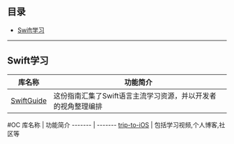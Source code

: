 ## 目录
* [Swift学习](#swift_learning)
<!--	* [Welcome to Swift](#welcome)-->
<!--	* [Swift Programming Language（中译）](#spl)-->
<!--	* [Using Swift with Cocoa and Objective-C（中译）](#using_swift)-->
<!--	* [App Extension Programming Guide（中译）](#extension_guide)-->
<!--	* [HomeKit Developer Guide（中译）](#swift_homekit)-->
<!--	* [Swift Blog - Apple Developer（中译）](#swift_blog)-->
<!--	* [iOS Human Interface Guidelines（中译）](#ios_ui_guide)-->
<!--* [Swift 教程](#swift_courses)-->
<!--	* [官方教程](#apple_courses)-->
<!--	* [快速入门](#getting_started)-->
<!--	* [教程精选](#featured_courses)-->
<!--	* [开发技巧](#dev_skill)-->
<!--	* [相关文档](#related_doc)-->
<!--* [Swift 项目](#swift_projects)-->
<!--	* [类库](#open_api)-->
<!--	* [示例项目](#examples)-->
<!--	* [完整项目](#projects)-->
<!--	* [项目评测](#project_reviews)-->
<!--* [Swift 网站](#recomm_sites)-->
<!--* [相关工具](#tools)-->
<!--* [开放平台](#open_platform)-->
<!--	* [文档](#open_doc)-->
<!--	* [示例项目](#open_examples)-->
<!--	* [实用资源](#open_utilities)-->
<!--* [Apple Watch 指南](#apple_watch)-->
<!--	* [文档](#watch_doc)-->
<!--		* [WatchKit Programming Guide（中译）](#watchkit_guide)-->
<!--		* [Apple Watch Human Interface Guidelines（中译）](#watch_ui_guide)-->
<!--	* [Watch 教程](#watch_courses)-->
<!--		* [快速入门](#watch_getting_started)-->
<!--		* [教程精选](#watch_courses_featured)-->
<!--	* [Watch 项目](#watch_projects)-->
<!--	* [媒体文章](#watch_news)-->
<!--* [其它相关](#related_others)-->

---
## <a id="swift_learning"></a>Swift学习
库名称 | 功能简介
------- | -------
[SwiftGuide](https://github.com/ipader/SwiftGuide) | 这份指南汇集了Swift语言主流学习资源，并以开发者的视角整理编排


#OC
库名称 | 功能简介
------- | -------
[trip-to-iOS](https://github.com/Aufree/trip-to-iOS) | 包括学习视频,个人博客,社区等

